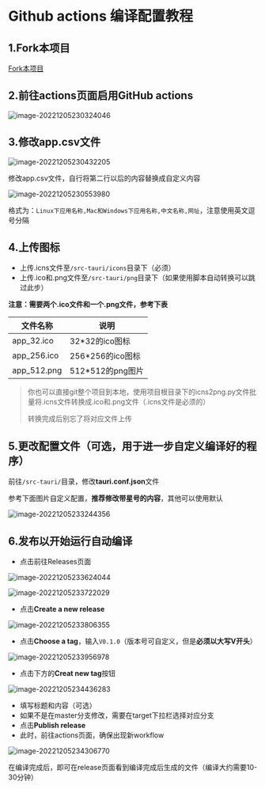 # Github actions 编译配置教程

## 1.Fork本项目

[Fork本项目](https://github.com/tw93/Pake/fork)

## 2.前往actions页面启用GitHub actions

![image-20221205230324046](assets/image-20221205230324046.png)





## 3.修改app.csv文件

![image-20221205230432205](assets/image-20221205230432205.png)

修改app.csv文件，自行将第二行以后的内容替换成自定义内容

![image-20221205230553980](assets/image-20221205230553980.png)

格式为：`Linux下应用名称,Mac和Windows下应用名称,中文名称,网址`，注意使用英文逗号分隔

## 4.上传图标

- 上传.icns文件至`/src-tauri/icons`目录下（必须）
- 上传.ico和.png文件至`/src-tauri/png`目录下（如果使用脚本自动转换可以跳过此步）

**注意：需要两个.ico文件和一个.png文件，参考下表**



| 文件名称    | 说明             |
| ----------- | ---------------- |
| app_32.ico  | 32*32的ico图标   |
| app_256.ico | 256*256的ico图标 |
| app_512.png | 512*512的png图片 |

> 你也可以直接git整个项目到本地，使用项目根目录下的icns2png.py文件批量将.icns文件转换成.ico和.png文件（.icns文件是必须的）
>
> 转换完成后别忘了将对应文件上传

## 5.更改配置文件（可选，用于进一步自定义编译好的程序）

前往`/src-tauri/`目录，修改**tauri.conf.json**文件

参考下面图片自定义配置，**推荐修改带星号的内容**，其他可以使用默认

![image-20221205233244356](assets/image-20221205233244356.png)

## 6.发布以开始运行自动编译

- 点击前往Releases页面

![image-20221205233624044](assets/image-20221205233624044.png)

![image-20221205233722029](assets/image-20221205233722029.png)

- 点击**Create a new release**

![image-20221205233806355](assets/image-20221205233806355.png)

- 点击**Choose a tag**，输入`V0.1.0`（版本号可自定义，但是**必须以大写V开头**）

![image-20221205233956978](assets/image-20221205233956978.png)

- 点击下方的**Creat new tag**按钮

![image-20221205234436283](assets/image-20221205234436283.png)

- 填写标题和内容（可选）
- 如果不是在master分支修改，需要在target下拉栏选择对应分支
- 点击**Publish release**
- 此时，前往actions页面，确保出现新workflow

![image-20221205234306770](assets/image-20221205234306770.png)

在编译完成后，即可在release页面看到编译完成后生成的文件（编译大约需要10-30分钟）